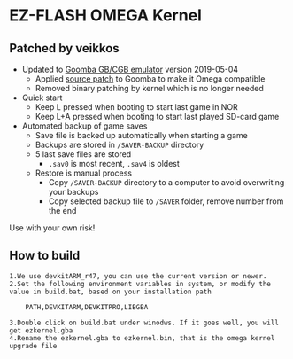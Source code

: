 # EZ-FLASH OMEGA Kernel

## Patched by veikkos

* Updated to [Goomba GB/CGB emulator](http://www.dwedit.org/gba/goombacolor.php) version 2019-05-04
  * Applied [source patch](https://github.com/veikkos/omega-kernel/tree/master/goomba-patch) to Goomba to make it Omega compatible
  * Removed binary patching by kernel which is no longer needed
* Quick start
  * Keep L pressed when booting to start last game in NOR
  * Keep L+A pressed when booting to start last played SD-card game
* Automated backup of game saves
  * Save file is backed up automatically when starting a game
  * Backups are stored in `/SAVER-BACKUP` directory
  * 5 last save files are stored
    * `.sav0` is most recent, `.sav4` is oldest
  * Restore is manual process
    * Copy `/SAVER-BACKUP` directory to a computer to avoid overwriting your backups
    * Copy selected backup file to `/SAVER` folder, remove number from the end

Use with your own risk!

## How to build

    1.We use devkitARM_r47, you can use the current version or newer.
    2.Set the following environment variables in system, or modify the value in build.bat, based on your installation path
 
        PATH,DEVKITARM,DEVKITPRO,LIBGBA

    3.Double click on build.bat under winodws. If it goes well, you will get ezkernel.gba
    4.Rename the ezkernel.gba to ezkernel.bin, that is the omega kernel upgrade file
